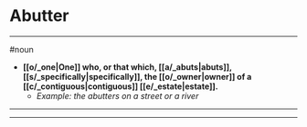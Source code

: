 # Abutter
---
#noun
- **[[o/_one|One]] who, or that which, [[a/_abuts|abuts]], [[s/_specifically|specifically]], the [[o/_owner|owner]] of a [[c/_contiguous|contiguous]] [[e/_estate|estate]].**
	- _Example: the abutters on a street or a river_
---
---
